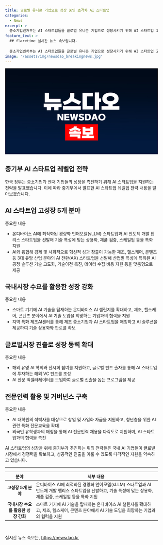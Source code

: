 ```yaml
---
title: 글로벌 유니콘 기업으로 성장 중인 초격차 AI 스타트업
categories:
  - News
excerpt: >
  중소기업벤처부는 AI 스타트업들을 글로벌 유니콘 기업으로 성장시키기 위해 AI 스타트업 고 성장 5개 분야를 맞춤형으로 지원하고, 글로벌 시장 진출 및 창업, 사업화 자금 등을 적극 지원할 계획이다. 레벨업 전략에는 AI 스타트업 고성장 5개 분야 전략적 지원, 국내시장 수요를 활용한 성장 강화, 글로벌 시장 진출로 성장 동력 확대, 전문인력 활용 제고 및 거버넌스 구축 등 4개의 전략 과제가 포함되어 있다. 이를 통해 중기부는 AI 스타트업의 성장을 촉진하고 국내 AI 생태계를 활성화하고 있다.
feature_text: >
  ## flaretime 실시간 뉴스 속보입니다.

  중소기업벤처부는 AI 스타트업들을 글로벌 유니콘 기업으로 성장시키기 위해 AI 스타트업 고 성장 5개 분야를 맞춤형으로 지원하고, 글로벌 시장 진출 및 창업, 사업화 자금 등을 적극 지원할 계획이다. 레벨업 전략에는 AI 스타트업 고성장 5개 분야 전략적 지원, 국내시장 수요를 활용한 성장 강화, 글로벌 시장 진출로 성장 동력 확대, 전문인력 활용 제고 및 거버넌스 구축 등 4개의 전략 과제가 포함되어 있다. 이를 통해 중기부는 AI 스타트업의 성장을 촉진하고 국내 AI 생태계를 활성화하고 있다.
image: '/assets/img/newsdao_breakingnews.jpg'
---
```


<p><img src="/assets/img/newsdao_breakingnews.jpg" alt="flaretime 속보" /></p>

<h2 data-ke-size="size26">중기부 AI 스타트업 레벨업 전략</h2>

<p data-ke-size="size16">한국 정부는 중소기업과 벤처 기업들의 성장을 촉진하기 위해 AI 스타트업을 지원하는 전략을 발표했습니다. 이에 따라 중기부에서 발표한 AI 스타트업 레벨업 전략 내용을 알아보겠습니다.</p>

<h2 data-ke-size="size26">AI 스타트업 고성장 5개 분야</h2>

<p data-ke-size="size16">중요한 내용</p>

<ul>
<li>온디바이스 AI에 최적화된 경량화 언어모델(sLLM) 스타트업과 AI 반도체 개발 팹리스 스타트업을 선발해 기술 특성에 맞는 상용화, 제품 검증, 스케일업 등을 특화 지원</li>
<li>AI와 융합해 경제 및 사회적으로 혁신적 성과 창출이 가능한 제조, 헬스케어, 콘텐츠 등 3대 유망 산업 분야의 AI 전환(AX) 스타트업을 선발해 산업별 특성에 특화된 AI 공정 솔루션 기술 고도화, 기술이전 촉진, 데이터 수집 비용 지원 등을 맞춤형으로 제공</li>
</ul>

<h2 data-ke-size="size26">국내시장 수요를 활용한 성장 강화</h2>

<p data-ke-size="size16">중요한 내용</p>

<ul>
<li>스마트 기기에 AI 기술을 탑재하는 온디바이스 AI 챌린지를 확대하고, 제조, 헬스케어, 콘텐츠 분야에서 AI 기술 도입을 희망하는 기업과의 협력을 지원</li>
<li>지역 특화 제조AI센터를 통해 제조 중소기업과 AI 스타트업을 매칭하고 AI 솔루션을 제공하여 기술 상용화와 판로를 확보</li>
</ul>

<h2 data-ke-size="size26">글로벌시장 진출로 성장 동력 확대</h2>

<p data-ke-size="size16">중요한 내용</p>

<ul>
<li>해외 유명 AI 학회와 전시회 참여를 지원하고, 글로벌 펀드 출자를 통해 AI 스타트업에 투자하는 해외 VC 펀드를 조성</li>
<li>AI 전문 액셀러레이터를 도입하여 글로벌 진출을 돕는 프로그램을 제공</li>
</ul>

<h2 data-ke-size="size26">전문인력 활용 및 거버넌스 구축</h2>

<p data-ke-size="size16">중요한 내용</p>

<ul>
<li>AI 대학원의 석박사를 대상으로 창업 및 사업화 자금을 지원하고, 청년층을 위한 AI 관련 특화 전문교육을 확대</li>
<li>외국인 유학생과의 매칭을 통해 AI 전문인력 채용을 다각도로 지원하며, AI 스타트업과의 협력을 촉진</li>
</ul>

<p data-ke-size="size16">AI 스타트업의 성장을 위해 중기부가 추진하는 위의 전략들은 국내 AI 기업들이 글로벌 시장에서 경쟁력을 확보하고, 성공적인 진출을 이룰 수 있도록 다각적인 지원을 약속하고 있습니다.</p>

<hr>

<table>
<thead>
<tr>
<th style="text-align: center;">분야</th>
<th style="text-align: center;">세부 내용</th>
</tr>
</thead>
<tbody>
<tr>
<td style="text-align: center;"><b>고성장 5개 분야</b></td>
<td>온디바이스 AI에 최적화된 경량화 언어모델(sLLM) 스타트업과 AI 반도체 개발 팹리스 스타트업을 선발하고, 기술 특성에 맞는 상용화, 제품 검증, 스케일업 등을 특화 지원</td>
</tr>
<tr>
<td style="text-align: center;"><b>국내시장 수요를 활용한 성장 강화</b></td>
<td>스마트 기기에 AI 기술을 탑재하는 온디바이스 AI 챌린지를 확대하고, 제조, 헬스케어, 콘텐츠 분야에서 AI 기술 도입을 희망하는 기업과의 협력을 지원</td>
</tr>
</tbody>
</table>

<p data-ke-size="size16">&nbsp;</p>
실시간 뉴스 속보는, <a href="https://newsdao.kr" rel="dofollow">https://newsdao.kr</a>


